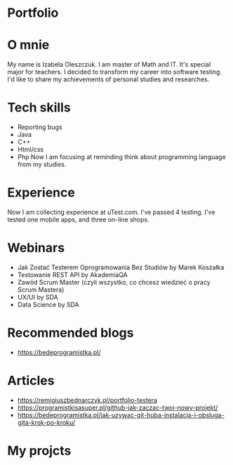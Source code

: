 # Portfolio
# O mnie
My name is Izabela Oleszczuk. I am master of Math and IT. It's special major for teachers. I decided to transform my career into software testing. I'd like to share my achievements of personal studies and researches. 
# Tech skills
* Reporting bugs
* Java
* C++
* Html/css
* Php
  Now I am focusing at reminding think about programming language from my studies. 
# Experience
Now I am collecting experience at uTest.com. I've passed 4 testing. I've tested one mobile apps, and three on-line shops. 
# Webinars
* Jak Zostać Testerem Oprogramowania Bez Studiów by Marek Koszałka
* Testowanie REST API by AkademiaQA
* Zawód Scrum Master (czyli wszystko, co chcesz wiedzieć o pracy Scrum Mastera)
* UX/UI by SDA
* Data Science by SDA
# Recommended blogs
* https://bedeprogramistka.pl/

# Articles
* https://remigiuszbednarczyk.pl/portfolio-testera
* https://programistkisasuper.pl/github-jak-zaczac-twoj-nowy-projekt/
* https://bedeprogramistka.pl/jak-uzywac-git-huba-instalacja-i-obsluga-gita-krok-po-kroku/

# My projcts
